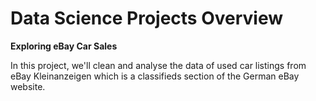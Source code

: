 # Data Science Projects Overview

**Exploring eBay Car Sales**

In this project, we'll clean and analyse the data of used car listings from eBay Kleinanzeigen which is a classifieds section of the German eBay website.
